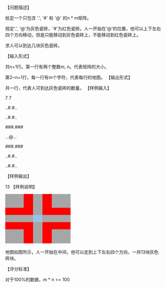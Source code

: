 【问题描述】

给定一个只包含 '.', '#' 和 '@' 的n * m矩阵。

规定'.', '@'为灰色瓷砖，'#'为红色瓷砖。人一开始在'@'的位置，他可以上下左右四个方向移动，但是只能移动到灰色瓷砖上，不能移动到红色瓷砖上。

求人可以到达几块灰色瓷砖。

【输入形式】

共n+1行。第一行有两个整数m, n。代表矩阵的大小。

第2~n+1行，每一行有m个字符，代表每行的地图。
【输出形式】

共一行，代表人可到达灰色瓷砖的数量。
【样例输入】

7 7

..#.#..

..#.#..

\###.###

...@...

\###.###

..#.#..

..#.#..

【样例输出】

13
【样例说明】

![1.png](red.png)

地图如图所示，人一开始在中间，他可以走到上下左右四个方向，一共13块灰色砖块。

【评分标准】

对于100%的数据，m * n <= 100